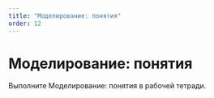 ```yaml
---
title: "Моделирование: понятия"
order: 12
---
```


# Моделирование: понятия

Выполните Моделирование: понятия в рабочей тетради.